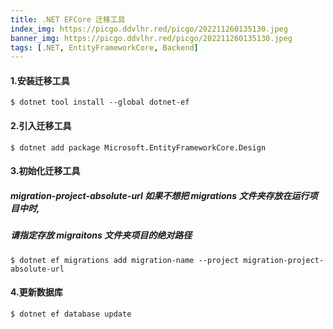 ```yaml
---
title: .NET EFCore 迁移工具
index_img: https://picgo.ddvlhr.red/picgo/202211260135130.jpeg
banner_img: https://picgo.ddvlhr.red/picgo/202211260135130.jpeg
tags: [.NET, EntityFrameworkCore, Backend]
---
```

#### 1.安装迁移工具
``` shell
$ dotnet tool install --global dotnet-ef
```

#### 2.引入迁移工具
``` shell
$ dotnet add package Microsoft.EntityFrameworkCore.Design
```

#### 3.初始化迁移工具
##### migration-project-absolute-url 如果不想把 migrations 文件夹存放在运行项目中时,   
##### 请指定存放 migraitons 文件夹项目的绝对路径  
``` shell
$ dotnet ef migrations add migration-name --project migration-project-absolute-url 
```

#### 4.更新数据库
``` shell
$ dotnet ef database update 
```